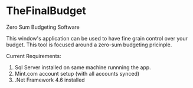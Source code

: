 # TheFinalBudget
Zero Sum Budgeting Software

This window's application can be used to have fine grain control over your budget. This tool is focused around a zero-sum budgeting pricinple.

Current Requirements:
1. Sql Server installed on same machine runnning the app.
2. Mint.com account setup (with all accounts synced)
3. .Net Framework 4.6 installed
